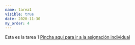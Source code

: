 ```yaml
---
name: tarea1 
visible: true
date: 2020-11-30
my_order: 4
---
```


Esta es la tarea 1
[Pincha aqui para ir a la asignación individual](https://classroom.github.com/a/uFLiSQQ3)


